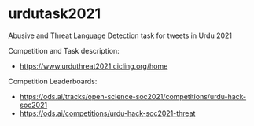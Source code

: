 # urdutask2021
Abusive and Threat Language Detection task for tweets in Urdu 2021

Competition and Task description: 
* https://www.urduthreat2021.cicling.org/home 

Competition Leaderboards: 
* https://ods.ai/tracks/open-science-soc2021/competitions/urdu-hack-soc2021
* https://ods.ai/competitions/urdu-hack-soc2021-threat
